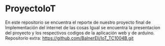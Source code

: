 # ProyectoIoT
En este repositorio se encuentra el reporte de nuestro proyecto final de Implementación del internet de las cosas
Igual se encuentra la presentacion del proyecto y los respectivos codigos de la aplicación web y de arduino.
Repositorio extra: https://github.com/BalnerEli/IoT_TC1004B.git
